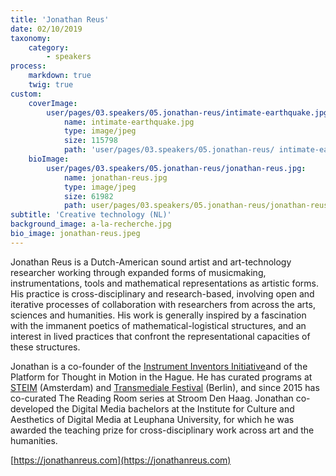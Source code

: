 ```yaml
---
title: 'Jonathan Reus'
date: 02/10/2019
taxonomy:
    category:
        - speakers
process:
    markdown: true
    twig: true
custom:
    coverImage:
        user/pages/03.speakers/05.jonathan-reus/intimate-earthquake.jpg:
            name: intimate-earthquake.jpg
            type: image/jpeg
            size: 115798
            path: 'user/pages/03.speakers/05.jonathan-reus/ intimate-earthquake.jpg'
    bioImage:
        user/pages/03.speakers/05.jonathan-reus/jonathan-reus.jpg:
            name: jonathan-reus.jpg
            type: image/jpeg
            size: 61982
            path: user/pages/03.speakers/05.jonathan-reus/jonathan-reus.jpg
subtitle: 'Creative technology (NL)'
background_image: a-la-recherche.jpg
bio_image: jonathan-reus.jpeg
---
```


Jonathan Reus is a Dutch-American sound artist and art-technology researcher working through expanded forms of musicmaking, instrumentations, tools and mathematical representations as artistic forms. His practice is cross-disciplinary and research-based, involving open and iterative processes of collaboration with researchers from across the arts, sciences and humanities. His work is generally inspired by a fascination with the immanent poetics of mathematical-logistical structures, and an interest in lived practices that confront the representational capacities of these structures.

Jonathan is a co-founder of the [Instrument Inventors Initiative](https://instrumentinventors.org)and of the Platform for Thought in Motion in the Hague. He has curated programs at [STEIM](http://steim.org/) (Amsterdam) and [Transmediale Festival](https://transmediale.de/) (Berlin), and since 2015 has co-curated The Reading Room series at Stroom Den Haag. Jonathan co-developed the Digital Media bachelors at the Institute for Culture and Aesthetics of Digital Media at Leuphana University, for which he was awarded the teaching prize for cross-disciplinary work across art and the humanities. 

[https://jonathanreus.com](https://jonathanreus.com)
